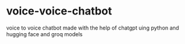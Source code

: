 # voice-voice-chatbot
voice to voice chatbot made with the help of chatgpt  uing python and hugging face and groq models
